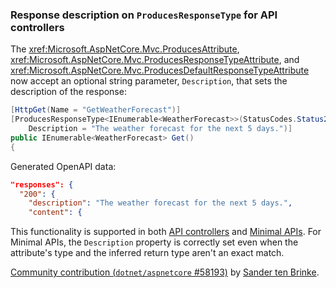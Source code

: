 ### Response description on `ProducesResponseType` for API controllers

The <xref:Microsoft.AspNetCore.Mvc.ProducesAttribute>, <xref:Microsoft.AspNetCore.Mvc.ProducesResponseTypeAttribute>, and <xref:Microsoft.AspNetCore.Mvc.ProducesDefaultResponseTypeAttribute> now accept an optional string parameter, `Description`, that sets the description of the response:

```csharp
[HttpGet(Name = "GetWeatherForecast")]
[ProducesResponseType<IEnumerable<WeatherForecast>>(StatusCodes.Status200OK,
    Description = "The weather forecast for the next 5 days.")]
public IEnumerable<WeatherForecast> Get()
{
```

Generated OpenAPI data:

```json
"responses": {
  "200": {
    "description": "The weather forecast for the next 5 days.",
    "content": {
```

This functionality is supported in both [API controllers](xref:web-api/index#apicontroller-attribute) and [Minimal APIs](xref:fundamentals/apis). For Minimal APIs, the `Description` property is correctly set even when the attribute's type and the inferred return type aren't an exact match.

[Community contribution (`dotnet/aspnetcore` #58193)](https://github.com/dotnet/aspnetcore/pull/58193) by [Sander ten Brinke](https://github.com/sander1095).
